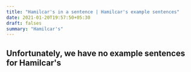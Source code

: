 ```yaml
---
title: "Hamilcar's in a sentence | Hamilcar's example sentences"
date: 2021-01-20T19:57:50+05:30
draft: falses
summary: "Hamilcar's"
---
```

## Unfortunately, we have no example sentences for Hamilcar's                 
